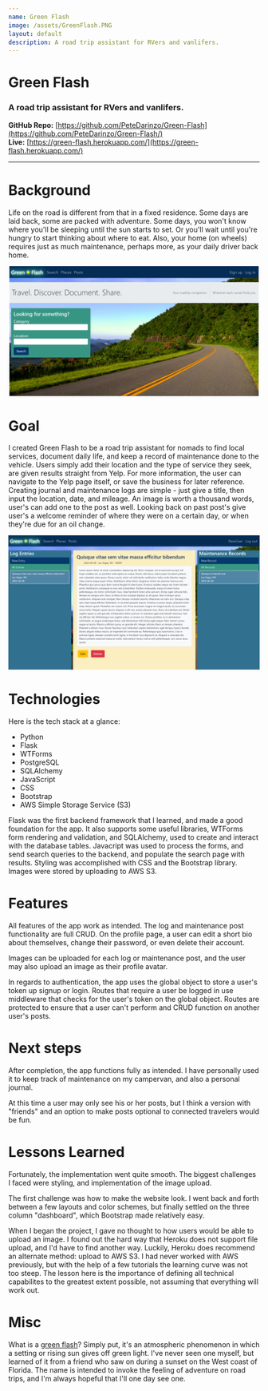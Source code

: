 ```yaml
---
name: Green Flash
image: /assets/GreenFlash.PNG
layout: default
description: A road trip assistant for RVers and vanlifers.
---
```


# Green Flash  
### A road trip assistant for RVers and vanlifers.

**GitHub Repo:** [https://github.com/PeteDarinzo/Green-Flash](https://github.com/PeteDarinzo/Green-Flash/)  
**Live:** [https://green-flash.herokuapp.com/](https://green-flash.herokuapp.com/)  

---

# Background

Life on the road is different from that in a fixed residence. Some days are laid back, some are packed with adventure. Some days, you won't know where you'll be sleeping until the sun starts to set. Or you'll wait until you're hungry to start thinking about where to eat. Also, your home (on wheels) requires just as much maintenance, perhaps more, as your daily driver back home.

<p align="center">
  <img src="/assets/GreenFlash.PNG" alt="green-flash" width="500" />
</p>

# Goal

I created Green Flash to be a road trip assistant for nomads to find local services, document daily life, and keep a record of maintenance done to the vehicle. Users simply add their location and the type of service they seek, are given results straight from Yelp. For more information, the user can navigate to the Yelp page itself, or save the business for later reference. Creating journal and maintenance logs are simple - just give a title, then input the location, date, and mileage. An image is worth a thousand words, user's can add one to the post as well. Looking back on past post's give user's a welcome reminder of where they were on a certain day, or when they're due for an oil change.

<p align="center">
  <img src="/assets/Log.PNG" alt="green-flash" />
</p>

# Technologies

Here is the tech stack at a glance:
- Python
- Flask
- WTForms
- PostgreSQL
- SQLAlchemy
- JavaScript
- CSS
- Bootstrap
- AWS Simple Storage Service (S3)

Flask was the first backend framework that I learned, and made a good foundation for the app. It also supports some useful libraries, WTForms form rendering and validation, and SQLAlchemy, used to create and interact with the database tables. Javacript was used to process the forms, and send search queries to the backend, and populate the search page with results. Styling was accomplished with CSS and the Bootstrap library. Images were stored by uploading to AWS S3.

# Features

All features of the app work as intended. The log and maintenance post functionality are full CRUD. On the profile page, a user can edit a short bio about themselves, change their password, or even delete their account.

Images can be uploaded for each log or maintenance post, and the user may also upload an image as their profile avatar.

In regards to authentication, the app uses the global object to store a user's token up signup or login. Routes that require a user be logged in use middleware that checks for the user's token on the global object. Routes are protected to ensure that a user can't perform and CRUD function on another user's posts.

# Next steps

After completion, the app functions fully as intended. I have personally used it to keep track of maintenance on my campervan, and also a personal journal. 

At this time a user may only see his or her posts, but I think a version with "friends" and an option to make posts optional to connected travelers would be fun.

# Lessons Learned

Fortunately, the implementation went quite smooth. The biggest challenges I faced were styling, and implementation of the image upload. 

The first challenge was how to make the website look. I went back and forth between a few layouts and color schemes, but finally settled on the three column "dashboard", which Bootstrap made relatively easy. 

When I began the project, I gave no thought to how users would be able to upload an image. I found out the hard way that Heroku does not support file upload, and I'd have to find another way. Luckily, Heroku does recommend an alternate method: upload to AWS S3. I had never worked with AWS previously, but with the help of a few tutorials the learning curve was not too steep. The lesson here is the importance of defining all technical capabilites to the greatest extent possible, not assuming that everything will work out.

# Misc

What is a [green flash](https://en.wikipedia.org/wiki/Green_flash)? Simply put, it's an atmospheric phenomenon in which a setting or rising sun gives off green light. I've never seen one myself, but learned of it from a friend who saw on during a sunset on the West coast of Florida. The name is intended to invoke the feeling of adventure on road trips, and I'm always hopeful that I'll one day see one.